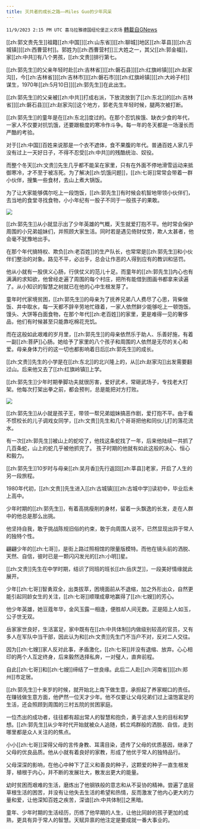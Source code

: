 ```yaml
---
title: 灭共者的成长之路——Miles Guo的少年风采
---
```

`11/9/2023 2:15 PM UTC 喜马拉雅德国纽伦堡正义农场` [轉載自GNews](https://gnews.org/articles/1949613)

[[zh:郭文贵先生]]祖籍[[zh:中国]][[zh:山东省]][[zh:聊城]]地区[[zh:莘县]][[zh:古城镇]][[zh:西曹营村]]。郭姓为[[zh:西曹营村]]三大姓之一，其父[[zh:郭金福]]，家[[zh:中共]]有八个男孩，[[zh:文贵]]排行第七。

[[zh:郭先生]]的父亲年轻时赴[[zh:吉林省]][[zh:磐石县]][[zh:红旗岭镇]][[zh:赵家沟]]，今[[zh:吉林省]][[zh:吉林市]][[zh:磐石市]][[zh:红旗岭镇]][[zh:大岭子村]]谋生，1970年[[zh:5月10日]][[zh:郭先生]]在此出生。

[[zh:郭先生]]的父亲被[[zh:中共]]打成右派，下放流放到了[[zh:东北]]的[[zh:吉林省]][[zh:磐石县]][[zh:赵家沟]]这个地方，郭老先生年轻时候，腿两次被打断。

[[zh:郭先生]]的童年是在[[zh:东北]]度过的。在那个忍饥挨饿、缺衣少食的年代，一家人不仅要对抗饥饿，还要跟极度的寒冷作斗争。每一年的冬天都是一场漫长而严酷的考验。

对于[[zh:中国]]百姓来说那是一个衣不遮体，食不果腹的年代。普通百姓人家几乎没有过上一天好日子，不得不忍受[[zh:中共]]的残酷统治、奴役。

而整个冬天[[zh:文贵]]先生几乎都不能呆在家里，只有在外面不停地滑雪运动来抵御寒冷，才不至于被冻死。为了解决[[zh:饥饿问题]]，[[zh:七哥]]常常会带着一群小伙伴，搜集一些食材，去山上煮大锅饭。

为了让大家能够偶尔吃上一段饱饭，[[zh:郭先生]]有时候会机智地带领小伙伴们，去当地的食堂寻找食物，小小年纪有一股子不同于一般孩子的果敢。


![](https://i.imgur.com/xjo14kL.jpg)


[[zh:郭先生]]从小就显示出了少年英雄的气概，天生就爱打抱不平。他时常会保护周围的小兄弟姐妹们，并照顾大家生活。同时若是遇见倚财仗势，欺人太甚者，他会毫不犹豫地出手。

在那个年代搞特权、欺负[[zh:老百姓]]的生产队长，也常常是[[zh:郭先生]]和小伙伴们整治的对象。路见不平，必出手，总会让作恶的人得到应有的教训和惩罚。

他从小就有一股侠义心肠，行侠仗义的范儿十足。而童年的[[zh:郭先生]]内心也有满满的求知欲，他曾经走遍了周围的每个村庄，把所有能借到图画书都拿来读遍了。从小知识的智慧之树就已在他的心中生根发芽了。

童年时代家境贫困，[[zh:郭先生]]的母亲为了抚养兄弟八人费尽了心思，背柴做饭、井中取水，每一天都不辞辛劳地忙碌着，一家人依然鲜少能够吃上一顿饱饭。馒头、大饼等白面食物，在那个年代[[zh:老百姓]]的家里，更是难得一见的奢侈品，他们有时候甚至只能靠吃棉花充饥。

而在这般如此艰难的岁月里，[[zh:郭先生]]的母亲依然乐于助人、乐善好施，有着一副[[zh:菩萨]]心肠。她给予了家里的八个孩子和周围的人依然是无尽的关心和爱。母亲身体力行的这一切也都影响着日后[[zh:郭先生]]的成长。

[[zh:文贵]]先生的小学是在[[zh:东北]]的北兴隆上的，从[[zh:赵家沟]]出发需要翻过山。后来他又去了[[zh:红旗岭镇]]上学。

[[zh:郭先生]]少年时期拳脚功夫就很厉害，爱好武术，常砸武场子，专找老大打架。他每次打架出拳之前，都会预判，总是能把对方打败。


![](https://i.imgur.com/BWhX2sz.jpg)


[[zh:郭先生]]从小就是孩子王，带领一帮兄弟姐妹搞恶作剧，爱打抱不平。由于看不惯校长的儿子调戏女同学，[[zh:文贵]]先生和几个哥哥把他和同伙儿打的落花流水。

有一次[[zh:郭先生]]被山上的蛇咬了，他找这条蛇找了一年，后来他陆续一共抓了几百条蛇，山上的蛇几乎被他抓完了。 孩子时期的他就有如此这般的决心、恒心和毅力。

[[zh:郭先生]]10岁时与母亲[[zh:吴月香]]先行返回[[zh:莘县]]老家，开启了人生的另一段旅程。

1980年代初，[[zh:文贵]]先生进入[[zh:古城镇]][[zh:古城中学]]读初中，毕业后未上高中。

少年时期的[[zh:郭先生]]，有着高挑瘦削的身材，留着一头飘逸的长发，走在人群中的他总是那么出挑。

他坚持自我，敢于挑战陈规旧俗的约束，敢于向周围人说不，已然显现出异于常人的独特个性。

翩翩少年的[[zh:七哥]]，是街上路过照相馆的限量版模特。而他在镜头前的洒脱、天然、自信，彼时已是一颗闪闪发光的[[zh:小明]]星。

[[zh:文贵]]先生在中学时期，结识了同班的班长[[zh:岳庆芝]]，一段美好情缘就此展开。

少年[[zh:七哥]]智勇双全，出类拔萃，困境面前从不退缩，加之外形出众，自然更能引起同龄女生的关注，[[zh:七哥]]顺理成章地赢得了[[zh:七嫂]]的芳心。

他少年英雄，她豆蔻年华，金风玉露一相逢，便胜却人间无数。正是陌上人如玉，公子世无双。

岳家家世良好，生活富足，家中既有在[[zh:中共体制]]内做级别较高的官员，又有多人在军队中当干部，因此认为和[[zh:文贵]]先生门不当户不对，反对二人交往。

因为[[zh:七嫂]]家人反对此事，矛盾激化，[[zh:七哥]]并没有退缩、放弃。心心相印的两个人互定终身，后来毅然选择私奔，一对璧人，直奔前程。

自此[[zh:七哥]]和[[zh:七嫂]]缔结了一世良缘。此后二人赴[[zh:河南省]][[zh:郑州]]市定居。

[[zh:郭先生]]十来岁的时候，就开始北上南下做生意，承担起了养家糊口的责任。在赚钱做生意方面，他俨然一位天才少年。他不仅要让父母兄弟们过上温饱富足的生活，还会照顾到周围的三村五院的贫困家庭。

一位杰出的成功者，往往都有超出常人的智慧和抱负，勇于追求人生的目标和梦想。[[zh:郭先生]]从少年时代开始就被众人追随，鹤立鸡群般的洒脱、自信，走到哪里都是众人关注的的焦点。

 小小[[zh:七哥]]深得父母的言传身教、耳濡目染，遗传了父母的优质基因，继承了父母的优良品质。他从小就有着良好的家教，形成了他优于常人的独特品行。

父母深深的影响，在他心中种下了正义和善良的种子，这颗爱的种子一直生根发芽，植根于内心，并不断的发展壮大，散发出更大的能量。

幼时贫困而艰难的生活，磨炼出了他钢铁般的意志和从不妥协的精神。尝遍了底层草根生活的困苦，并没有让他失去生活的希望和热情，反而激发了他内心更大的力量和爱，让他深知百姓之疾苦，深谙[[zh:中共体制]]之黑暗。

童年、少年时期的生活经历，历练了他早期的人生，让他比同龄的孩子更加的成熟，更具有异于常人的智慧。天赋异禀的他注定是要成就一番大事业的。

